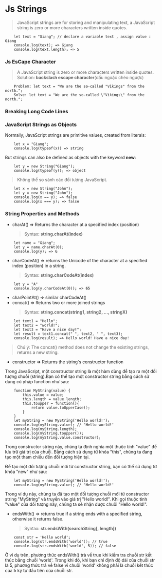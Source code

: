 # Js Strings

> JavaScript strings are for storing and manipulating text, a JavaScript string is zero or more characters written inside quotes.

```
    let text = "Giang"; // declare a variable text , assign value : Giang
    console.log(text); => Giang
    console.log(text.length); => 5

```

### Js EsCape Character

> A JavaScript string is zero or more characters written inside quotes.
> Solution: **backslash escape character**(dấu ngoặc chéo ngược)

```
    Problem: let text = "We are the so-called "Vikings" from the north.";
    Solve: let text = "We are the so-called \"Vikings\" from the north.";
```

### Breaking Long Code Lines

### JavaScript Strings as Objects

Normally, JavaScript strings are primitive values, created from literals:

```
    let x = "Giang";
    console.log(typeof(x)) => string
```

But strings can also be defined as objects with the keyword **new**:

```
    let y = new String("Giang");
    console.log(typeof(y)); => object
```

> Không thể so sánh các đối tượng JavaScript.

```
    let x = new String("John");
    let y = new String("John");
    console.log(x == y); => false
    console.log(x === y); => false
```

### String Properties and Methods

- charAt() => Returns the character at a specified index (position)
  > Syntax: **string.charAt(index)**

```
    let name = "Giang";
    let y = name.charAt(0);
    console.log(y); => G
```

- charCodeAt() => returns the Unicode of the character at a specified index (position) in a string.
  > Syntax: **string.charCodeAt(index)**

```
    let y = "A"
    console.log(y.charCodeAt(0)); => 65
```

- charPointAt() => similar charCodeAt()
- concat() => Returns two or more joined strings
  > Syntax: **string.concat(string1, string2, ..., stringX)**

```
    let text1 = "Hello";
    let text2 = "world!";
    let text3 = "Have a nice day!";
    let result = text1.concat(" ", text2, " ", text3);
    console.log(result); => Hello world! Have a nice day!
```

> Chú ý: The concat() method does not change the existing strings, returns a new string.

- constructor => Returns the string's constructor function

Trong JavaScript, một constructor string là một hàm dùng để tạo ra một đối tượng chuỗi (string).Bạn có thể tạo một constructor string bằng cách sử dụng cú pháp function như sau:

```
    function MyString(value) {
        this.value = value;
        this.length = value.length;
        this.toupper = function(){
            return value.toUpperCase();
        }
    }
    let myString = new MyString('Hello world!');
    console.log(myString.value); // 'Hello world!'
    console.log(myString.length);
    console.log(myString.toupper());
    console.log(myString.value.constructor);
```

Trong constructor string này, chúng ta định nghĩa một thuộc tính "value" để lưu trữ giá trị của chuỗi. Bằng cách sử dụng từ khóa "this", chúng ta đang tạo một tham chiếu đến đối tượng hiện tại.

Để tạo một đối tượng chuỗi mới từ constructor string, bạn có thể sử dụng từ khóa "new" như sau:

```
    let myString = new MyString('Hello world!');
    console.log(myString.value); // 'Hello world!'
```

Trong ví dụ này, chúng ta đã tạo một đối tượng chuỗi mới từ constructor string "MyString" và truyền vào giá trị "Hello world!". Khi gọi thuộc tính "value" của đối tượng này, chúng ta sẽ nhận được chuỗi "Hello world!".

- endsWith() => returns true if a string ends with a specified string, otherwise it returns false.
  > Syntax: **str.endsWith(searchString[, length])**

```
    const str = 'Hello world';
    console.log(str.endsWith('world')); // true
    console.log(str.endsWith('world', 5)); // false
```

Ở ví dụ trên, phương thức endsWith() trả về true khi kiểm tra chuỗi str kết thúc bằng chuỗi 'world'. Trong khi đó, khi bạn chỉ định độ dài của chuỗi str là 5, phương thức trả về false vì chuỗi 'world' không phải là chuỗi kết thúc của 5 ký tự đầu tiên của chuỗi str.
